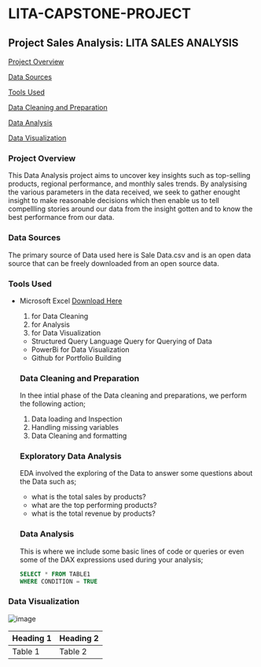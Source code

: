 # LITA-CAPSTONE-PROJECT
## Project Sales Analysis: LITA SALES ANALYSIS

[Project Overview](#project-overview)

[Data Sources](#data-sources)

[Tools Used](#tools-used)

[Data Cleaning and Preparation](#data-cleaning-and-prepration)

[Data Analysis](#data-analysis)

[Data Visualization](#data-visualization)

### Project Overview
This Data Analysis project aims to uncover key insights such as top-selling products, regional performance, and monthly sales trends. By analysising the various parameters in the data received, we seek to gather enought insight to make reasonable decisions which then enable us to tell compellling stories around our data from the insight gotten and to know the best performance from our data.

### Data Sources
The primary source of Data used here is Sale Data.csv and is an open data source that can be freely downloaded from an open source data.

### Tools Used
- Microsoft Excel [Download Here](https://www.microsoftexcel.com)
  1. for Data Cleaning
  2. for Analysis
  3. for Data Visualization
 
  - Structured Query Language Query for Querying of Data
  - PowerBi for Data Visualization
  - Github for Portfolio Building
 
  ### Data Cleaning and Preparation
  In thee intial phase of the Data cleaning and preparations, we perform the following action;
  1. Data loading and Inspection
  2. Handling missing variables
  3. Data Cleaning and formatting

  ### Exploratory Data Analysis
  EDA involved the exploring of the Data to answer some questions about the Data such as;
  - what is the total sales by products?
  - what are the top performing products?
  - what is the total revenue by products?
 
  ### Data Analysis
  This is where we include some basic lines of code or queries or even some of the DAX expressions used during your analysis;

  ```SQL
  SELECT * FROM TABLE1
  WHERE CONDITION = TRUE
  ```
### Data Visualization
![image](https://github.com/user-attachments/assets/0c1ac831-6385-4d46-bc5c-3227ae41e016)

|Heading 1|Heading 2|
|---------|---------|
|Table 1|Table 2|

